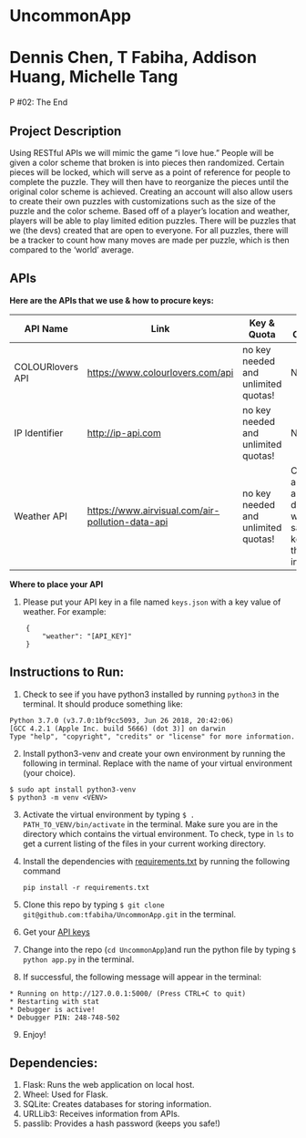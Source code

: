 # UncommonApp
# Dennis Chen, T Fabiha, Addison Huang, Michelle Tang
P #02: The End

## Project Description
Using RESTful APIs we will mimic the game “i love hue.” People will be given a color scheme that broken is into pieces then randomized. Certain pieces will be locked, which will serve as a point of reference for people to complete the puzzle. They will then have to reorganize the pieces until the original color scheme is achieved. Creating an account will also allow users to create their own puzzles with customizations such as the size of the puzzle and the color scheme. Based off of a player’s location and weather, players will be able to play limited edition puzzles. There will be puzzles that we (the devs) created that are open to everyone. For all puzzles, there will be a tracker to count how many moves are made per puzzle, which is then compared to the ‘world’ average.

## APIs
**Here are the APIs that we use & how to procure keys:**

API Name | Link | Key & Quota | How to Create Key
--- | --- | --- | ---
COLOURlovers API | https://www.colourlovers.com/api  | no key needed and unlimited quotas! | N/A
IP Identifier | http://ip-api.com | no key needed and unlimited quotas! | N/A
Weather API | https://www.airvisual.com/air-pollution-data-api | no key needed and unlimited quotas! | Create an account and on the dashboard where it says API key, follow those instructions.

**Where to place your API**
1) Please put your API key in a file named ```keys.json``` with a key value of weather.
For example:
```
    {
        "weather": "[API_KEY]"
    }
```

## Instructions to Run:

1. Check to see if you have python3 installed by running ``` python3 ``` in the terminal. It should produce something like:
```
Python 3.7.0 (v3.7.0:1bf9cc5093, Jun 26 2018, 20:42:06)
[GCC 4.2.1 (Apple Inc. build 5666) (dot 3)] on darwin
Type "help", "copyright", "credits" or "license" for more information.
```
2. Install python3-venv and create your own environment by running the following in terminal. Replace <VENV> with the name of your virtual environment (your choice).
```
$ sudo apt install python3-venv
$ python3 -m venv <VENV>
```
3. Activate the virtual environment by typing ```$ . PATH_TO_VENV/bin/activate``` in the terminal. Make sure you are in the directory which contains the virtual environment. To check, type in ```ls``` to get a current listing of the files in your current working directory.  

4. Install the dependencies with [requirements.txt](requirements.txt) by running the following command  

    ```
    pip install -r requirements.txt
    ```

5. Clone this repo by typing ```$ git clone git@github.com:tfabiha/UncommonApp.git``` in the terminal.
6. Get your [API keys](#APIs)
7. Change into the repo (```cd UncommonApp```)and run the python file by typing ```$ python app.py``` in the terminal.
8. If successful, the following message will appear in the terminal:
```
* Running on http://127.0.0.1:5000/ (Press CTRL+C to quit)
* Restarting with stat
* Debugger is active!
* Debugger PIN: 248-748-502
```
9. Enjoy!

 ## Dependencies:
1. Flask: Runs the web application on local host.
2. Wheel: Used for Flask.
3. SQLite: Creates databases for storing information.
4. URLLib3: Receives information from APIs.
5. passlib: Provides a hash password (keeps you safe!)

